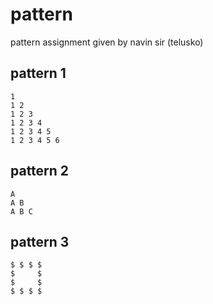 # pattern
pattern assignment given by navin sir (telusko)

## pattern 1

    1
    1 2
    1 2 3
    1 2 3 4
    1 2 3 4 5
    1 2 3 4 5 6

## pattern 2

    A
    A B
    A B C

## pattern 3

    $ $ $ $
    $     $
    $     $  
    $ $ $ $ 
